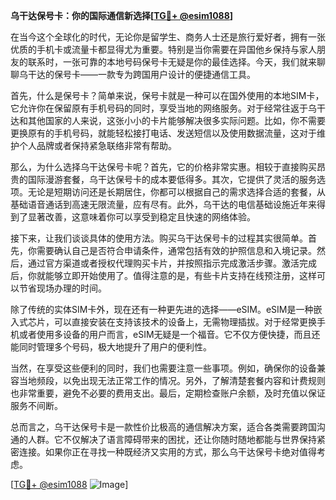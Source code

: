 **乌干达保号卡：你的国际通信新选择[[TG💪+ @esim1088](https://t.me/s/esim1088)]**

在当今这个全球化的时代，无论你是留学生、商务人士还是旅行爱好者，拥有一张优质的手机卡或流量卡都显得尤为重要。特别是当你需要在异国他乡保持与家人朋友的联系时，一张可靠的本地号码保号卡无疑是你的最佳选择。今天，我们就来聊聊乌干达的保号卡——一款专为跨国用户设计的便捷通信工具。

首先，什么是保号卡？简单来说，保号卡就是一种可以在国外使用的本地SIM卡，它允许你在保留原有手机号码的同时，享受当地的网络服务。对于经常往返于乌干达和其他国家的人来说，这张小小的卡片能够解决很多实际问题。比如，你不需要更换原有的手机号码，就能轻松接打电话、发送短信以及使用数据流量，这对于维护个人品牌或者保持紧急联络非常有帮助。

那么，为什么选择乌干达保号卡呢？首先，它的价格非常实惠。相较于直接购买昂贵的国际漫游套餐，乌干达保号卡的成本要低得多。其次，它提供了灵活的服务选项。无论是短期访问还是长期居住，你都可以根据自己的需求选择合适的套餐，从基础语音通话到高速无限流量，应有尽有。此外，乌干达的电信基础设施近年来得到了显著改善，这意味着你可以享受到稳定且快速的网络体验。

接下来，让我们谈谈具体的使用方法。购买乌干达保号卡的过程其实很简单。首先，你需要确认自己是否符合申请条件，通常包括有效的护照信息和入境记录。然后，通过官方渠道或者授权代理购买卡片，并按照指示完成激活步骤。激活完成后，你就能够立即开始使用了。值得注意的是，有些卡片支持在线预注册，这样可以节省现场办理的时间。

除了传统的实体SIM卡外，现在还有一种更先进的选择——eSIM。eSIM是一种嵌入式芯片，可以直接安装在支持该技术的设备上，无需物理插拔。对于经常更换手机或者使用多设备的用户而言，eSIM无疑是一个福音。它不仅方便快捷，而且还能同时管理多个号码，极大地提升了用户的便利性。

当然，在享受这些便利的同时，我们也需要注意一些事项。例如，确保你的设备兼容当地频段，以免出现无法正常工作的情况。另外，了解清楚套餐内容和计费规则也非常重要，避免不必要的费用支出。最后，定期检查账户余额，及时充值以保证服务不间断。

总而言之，乌干达保号卡是一款性价比极高的通信解决方案，适合各类需要跨国沟通的人群。它不仅解决了语言障碍带来的困扰，还让你随时随地都能与世界保持紧密连接。如果你正在寻找一种既经济又实用的方式，那么乌干达保号卡绝对值得考虑。

[[TG💪+ @esim1088](https://t.me/s/esim1088) ![Image](https://i.postimg.cc/4NQfJmqS/Snipaste-2025-05-13-00-14-12.png)]